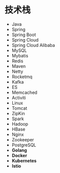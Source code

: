 # 技术栈
- Java
- Spring 
- Spring Boot 
- Spring Cloud 
- Spring Cloud Alibaba 
- MySQL 
- Mybatis 
- Redis 
- Maven 
- Netty 
- Rocketmq 
- Kafka 
- ES
- Memcached
- Activiti
- Linux 
- Tomcat 
- ZipKin 
- Spark
- Hadoop
- HBase
- Nginx 
- Zookeeper
- PostgreSQL 
- **Golang**
- **Docker**
- **Kubernetes**
- **Istio**
